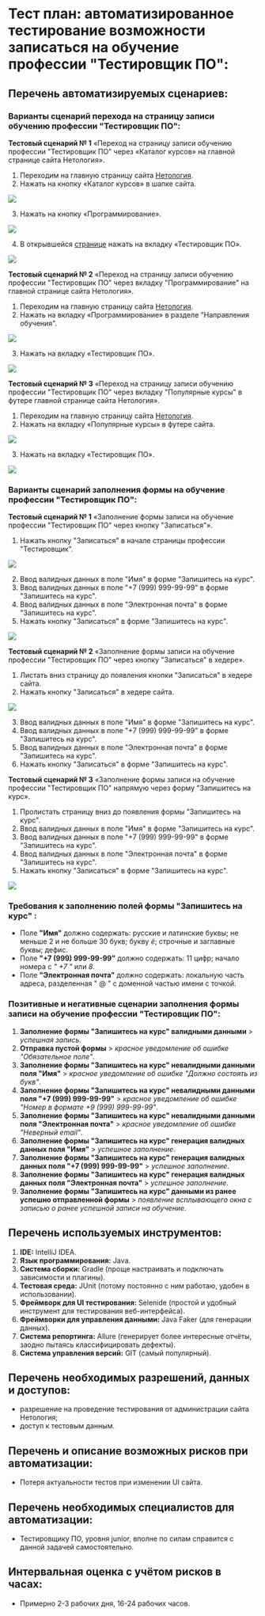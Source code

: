 # Тест план: автоматизированное тестирование возможности записаться на обучение профессии "Тестировщик ПО": #

## Перечень автоматизируемых сценариев: 
### Варианты сценарий перехода на страницу записи обучению профессии "Тестировщик ПО":  ###
**Тестовый сценарий № 1** «Переход на страницу записи обучению профессии "Тестировщик ПО" через «Каталог курсов» на главной странице сайта Нетология».
1.	Переходим на главную страницу сайта [Нетология](https://netology.ru/).
2.	Нажать на кнопку «Каталог курсов» в шапке сайта.

![](pic/1.PNG)

3.	Нажать на кнопку «Программирование».

![](pic/2.PNG)

4.	В открывшейся [странице](https://netology.ru/development) нажать на вкладку «Тестировщик ПО».

![](pic/3.PNG)

**Тестовый сценарий № 2** «Переход на страницу записи обучению профессии "Тестировщик ПО" через вкладку "Программирование" на главной странице сайта Нетология».
1.	Переходим на главную страницу сайта [Нетология](https://netology.ru/).
2.	Нажать на вкладку «Программирование» в разделе "Направления обучения".

![](pic/4.PNG)

3. Нажать на вкладку «Тестировщик ПО».

![](pic/3.PNG)

**Тестовый сценарий № 3** «Переход на страницу записи обучению профессии "Тестировщик ПО" через вкладку "Популярные курсы" в футере главной странице сайта Нетология».
1.	Переходим на главную страницу сайта [Нетология](https://netology.ru/).
2.	Нажать на вкладку «Популярные курсы» в футере сайта.

![](pic/5.PNG)

3. Нажать на вкладку «Тестировщик ПО».

![](pic/3.PNG)

### Варианты сценарий заполнения формы на обучение профессии "Тестировщик ПО":  ###
**Тестовый сценарий № 1** «Заполнение формы записи на обучение профессии "Тестировщик ПО" через кнопку "Записаться"».
1. Нажать кнопку "Записаться" в начале страницы профессии "Тестировщик".

![](pic/6.PNG)

2. Ввод валидных данных в поле "Имя" в форме "Запишитесь на курс".
3. Ввод валидных данных в поле "+7 (999) 999-99-99" в форме "Запишитесь на курс".
4. Ввод валидных данных в поле "Электронная почта" в форме "Запишитесь на курс".
5. Нажать кнопку "Записаться" в форме "Запишитесь на курс".

![](pic/7.PNG)

**Тестовый сценарий № 2** «Заполнение формы записи на обучение профессии "Тестировщик ПО" через кнопку "Записаться" в хедере».
1. Листать вниз страницу до появления кнопки "Записаться" в хедере сайта.
2. Нажать кнопку "Записаться" в хедере сайта.

![](pic/8.PNG)

3. Ввод валидных данных в поле "Имя" в форме "Запишитесь на курс".
4. Ввод валидных данных в поле "+7 (999) 999-99-99" в форме "Запишитесь на курс".
5. Ввод валидных данных в поле "Электронная почта" в форме "Запишитесь на курс".
6. Нажать кнопку "Записаться" в форме "Запишитесь на курс".

**Тестовый сценарий № 3** «Заполнение формы записи на обучение профессии "Тестировщик ПО" напрямую через форму "Запишитесь на курс».
1. Пролистать страницу вниз до появления формы "Запишитесь на курс".
2. Ввод валидных данных в поле "Имя" в форме "Запишитесь на курс".
2. Ввод валидных данных в поле "+7 (999) 999-99-99" в форме "Запишитесь на курс".
3. Ввод валидных данных в поле "Электронная почта" в форме "Запишитесь на курс".
4. Нажать кнопку "Записаться" в форме "Запишитесь на курс".

![](pic/7.PNG)

### Требования к заполнению полей формы "Запишитесь на курс" : ###
- Поле **"Имя"** должно содержать: русские и латинские буквы; не меньше 2 и не больше 30 букв; букву *ё*; строчные и заглавные буквы; дефис.
- Поле **"+7 (999) 999-99-99"** должно содержать: 11 цифр; начало номера с *" +7 "* или *8*.
- Поле **"Электронная почта"** должно содержать: локальную часть адреса, разделенная " @ " с доменной частью имени с точкой.

### Позитивные и негативные сценарии заполнения формы записи на обучение профессии "Тестировщик ПО": ###
1. **Заполнение формы "Запишитесь на курс" валидными данными** > *успешная запись*.
2. **Отправка пустой формы** > *красное уведомление об ошибке "Обязательное поле"*.
3. **Заполнение формы "Запишитесь на курс" невалидными данными поля "Имя"** > *красное уведомление об ошибке "Должно состоять из букв"*.
4. **Заполнение формы "Запишитесь на курс" невалидными данными поля "+7 (999) 999-99-99"** > *красное уведомление об ошибке "Номер в формате +9 (999) 999-99-99"*.
5. **Заполнение формы "Запишитесь на курс" невалидными данными поля "Электронная почта"** > *красное уведомление об ошибке "Неверный email"*.
6. **Заполнение формы "Запишитесь на курс" генерация валидных данных поля "Имя"** > *успешное заполнение*.
7. **Заполнение формы "Запишитесь на курс" генерация валидных данных поля "+7 (999) 999-99-99"** > *успешное заполнение*.
8. **Заполнение формы "Запишитесь на курс" генерация валидных данных поля "Электронная почта"** > *успешное заполнение*.
9. **Заполнение формы "Запишитесь на курс" данными из ранее успешно отправленной формы** > *появление всплывающего окна с записью о ранее успешной записи на обучение*.

## Перечень используемых инструментов: 
1. **IDE:** IntelliJ IDEA.
2. **Язык программирования:** Java.
3. **Система сборки:** Gradle (проще настраивать и подключать зависимости и плагины).
4. **Тестовая среда:** JUnit (потому постоянно с ним работаю, удобен в использовании).
5. **Фреймворк для UI тестирования:** Selenide (простой и удобный инструмент для тестирования веб-интерфейса).
6. **Фреймворки для управления данными:** Java Faker (для генерации данных).
7. **Система репортинга:** Allure (генерирует более интересные отчёты, заодно пытаясь классифицировать дефекты).
8. **Система управления версий:** GIT (самый популярный).

## Перечень необходимых разрешений, данных и доступов: 
- разрешение на проведение тестирования от администрации сайта Нетология;
- доступ к тестовым данным.
## Перечень и описание возможных рисков при автоматизации:
- Потеря актуальности тестов при изменении UI сайта.
## Перечень необходимых специалистов для автоматизации:
- Тестировщику ПО, уровня junior, вполне по силам справится с данной задачей самостоятельно.
## Интервальная оценка с учётом рисков в часах:
- Примерно 2-3 рабочих дня, 16-24 рабочих часов.